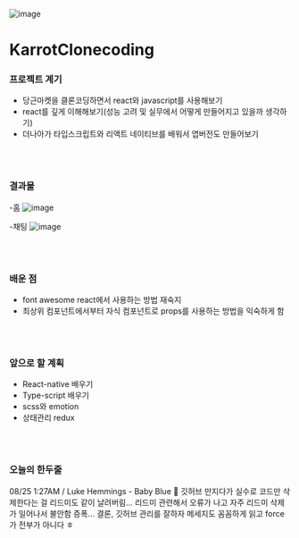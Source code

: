 ![image](https://user-images.githubusercontent.com/70791860/130653046-de2b2a95-9191-44a0-9efc-3390da4fcf2d.png)

# KarrotClonecoding

### 프로젝트 계기
- 당근마켓을 클론코딩하면서 react와 javascript를 사용해보기
- react를 깊게 이해해보기(성능 고려 및 실무에서 어떻게 만들어지고 있을까 생각하기)
- 더나아가 타입스크립트와 리액트 네이티브를 배워서 앱버전도 만들어보기

<br><br>
### 결과물
-홈
![image](https://user-images.githubusercontent.com/70791860/130654511-7a3ca210-c835-41cb-a676-19481397c08f.png)

-채팅
![image](https://user-images.githubusercontent.com/70791860/130654551-7e39a71b-9388-433b-b198-b9911f063ed4.png)

 
<br><br>
### 배운 점
- font awesome react에서 사용하는 방법 재숙지
- 최상위 컴포넌트에서부터 자식 컴포넌트로 props를 사용하는 방법을 익숙하게 함


<br><br>
### 앞으로 할 계획
- React-native 배우기
- Type-script 배우기
- scss와 emotion 
- 상태관리 redux

<br><br>
### 오늘의 한두줄
08/25 1:27AM / Luke Hemmings - Baby Blue 🎵
깃허브 만지다가 실수로 코드만 삭제한다는 걸 리드미도 같이 날려버림... 리드미 관련해서 오류가 나고 자주 리드미 삭제가 일어나서 불안함 증폭... 
결론, 깃허브 관리를 잘하자 메세지도 꼼꼼하게 읽고 force가 전부가 아니다 ㅎ
